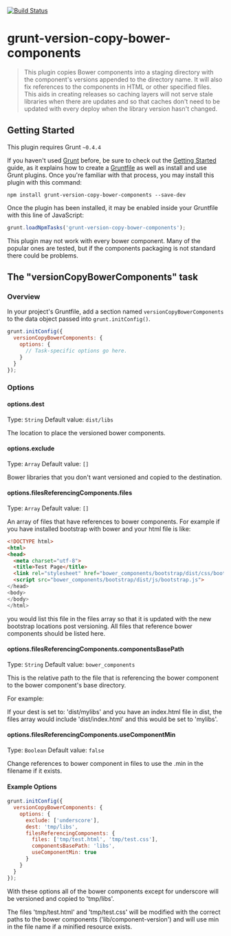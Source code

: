 [![Build Status](https://travis-ci.org/hypexr/grunt-version-copy-bower-components.svg)](https://travis-ci.org/hypexr/grunt-version-copy-bower-components)

# grunt-version-copy-bower-components

> This plugin copies Bower components into a staging directory with the component's versions appended to the directory name.  It will also fix references to the components in HTML or other specified files.  This aids in creating releases so caching layers will not serve stale libraries when there are updates and so that caches don't need to be updated with every deploy when the library version hasn't changed.

## Getting Started
This plugin requires Grunt `~0.4.4`

If you haven't used [Grunt](http://gruntjs.com/) before, be sure to check out the [Getting Started](http://gruntjs.com/getting-started) guide, as it explains how to create a [Gruntfile](http://gruntjs.com/sample-gruntfile) as well as install and use Grunt plugins. Once you're familiar with that process, you may install this plugin with this command:

```shell
npm install grunt-version-copy-bower-components --save-dev
```

Once the plugin has been installed, it may be enabled inside your Gruntfile with this line of JavaScript:

```js
grunt.loadNpmTasks('grunt-version-copy-bower-components');
```

This plugin may not work with every bower component. Many of the popular ones are tested, but if the components packaging is not standard there could be problems.

## The "versionCopyBowerComponents" task

### Overview
In your project's Gruntfile, add a section named `versionCopyBowerComponents` to the data object passed into `grunt.initConfig()`.

```js
grunt.initConfig({
  versionCopyBowerComponents: {
    options: {
      // Task-specific options go here.
    }
  }
});
```

### Options

#### options.dest
Type: `String`
Default value: `dist/libs`

The location to place the versioned bower components.

#### options.exclude
Type: `Array`
Default value: `[]`

Bower libraries that you don't want versioned and copied to the destination.

#### options.filesReferencingComponents.files
Type: `Array`
Default value: `[]`

An array of files that have references to bower components.  For example if you have installed bootstrap with bower and your html file is like:

```html
<!DOCTYPE html>
<html>
<head>
  <meta charset="utf-8">
  <title>Test Page</title>
  <link rel="stylesheet" href="bower_components/bootstrap/dist/css/bootstrap.css">
  <script src="bower_components/bootstrap/dist/js/bootstrap.js">
</head>
<body>
</body>
</html>
```

you would list this file in the files array so that it is updated with the new bootstrap locations post versioning. All files that reference bower components should be listed here.

#### options.filesReferencingComponents.componentsBasePath
Type: `String`
Default value: `bower_components`

This is the relative path to the file that is referencing the bower component to the bower component's base directory.

For example:

If your dest is set to: 'dist/mylibs' and you have an index.html file in dist, the files array would include 'dist/index.html' and this would be set to 'mylibs'.

#### options.filesReferencingComponents.useComponentMin
Type: `Boolean`
Default value: `false`

Change references to bower component in files to use the .min in the filename if it exists.

#### Example Options

```js
grunt.initConfig({
  versionCopyBowerComponents: {
    options: {
      exclude: ['underscore'],
      dest: 'tmp/libs',
      filesReferencingComponents: {
        files: ['tmp/test.html', 'tmp/test.css'],
        componentsBasePath: 'libs',
        useComponentMin: true
      }
    }
  }
});
```

With these options all of the bower components except for underscore will be versioned and copied to 'tmp/libs'.

The files 'tmp/test.html' and 'tmp/test.css' will be modified with the correct paths to the bower components ('lib/component-version') and will use min in the file name if a minified resource exists.


